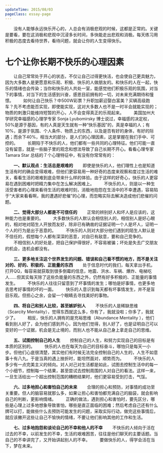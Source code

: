 ```yaml
---
updateTime: 2015/08/03
pageClass: essay-page
---
```

　　没有人能够永远快乐开心的，人总会有消极悲观的时候，这都是正常的。关键是要看，要在这消极和悲观中沉浸多长时间，多快能走出悲观和消极。每天练习用积极的态度去看待世界，看待问题，就会让你的人生变得快乐。
<!-- more -->

# 七个让你长期不快乐的心理因素
　　让自己常常处于开心的状态，不仅让自己过得更快活，也会使自己更具魅力，因为大多数人是更愿意和乐观、积极、快乐的人做朋友的。和快乐的人在一起，快乐的情绪也会传染；当你和快乐的人共处一室，能感觉他们积极乐观的氛围，对当下的事情，对当下的生活感到兴奋，感恩目前拥有的一切，对未来充满期待和憧憬。
　　如何让自己快乐？中500W彩票？升职加薪迎娶白富美？买辆高级跑车？先不考虑能否实现，即使能实现，这对大多数人也不是一时半会就能实现的；物质的刺激只能维持短暂的开心，人不会变得真正的乐观起来。 
　　美国加州大学研究幸福感的心理学专家 Sonja Lyubomirsky 博士说过，幸福感的决定权，50%是源于基因，有的人真是天生就有一种“快乐基因”的，真是幸福的人；有10%，是源于氛围、个人条件、物质上的东西，以及是否有好的身体，有好的际遇；而余下40%，相当大的部分，是人们的心理因素，这是掌握在我们手中、可控的。
　　长期陷于不快乐的人，他们都有一些共同的心理特征。他们可能一直没有留意，就是一些脑子里的观念和想法导致了自己长期不开心。看看心理专家 Tamara Star 总结的７个心理特征中，有没有你常常有的：

　　**一、默认观点：生活总是艰难的**
　　即使是快乐的人，他们理性上也是知道生活有时的确会变得艰难，但他们更容易用一种好奇的态度来观察和度过生活的难关，看看生活的艰难到底会带来什么样的体验。由于这样的好奇心，快乐的人更容易在遇到困难时把精力集中在怎么解决困难上。
　　不快乐的人，则是以一种生活受害者的心理来看待生活的艰难时刻，消极地抱怨在生活中的不幸遭遇，容易陷于“大家来看看啊，我的遭遇好悲催”的心理，而忽略实际去解决造成他们悲催的问题。

　　**二、觉得大部分人都是不可信任的**
　　正常的辨别好人和坏人是应该的，这种能力也是重要的。
　　大多数快乐的人默认会相信别人的，相信别人是好心眼的，相对地对陌生人开放而友好，除非已有确凿的证据证明一个人是坏人，证明一个人的行为是出于恶意的。
　　不快乐的人则对大部分他们遇到的陌生人默认是不信任的，假想每个人都有深深的恶意，对自已有敌意，要和自己竞争的。
　　不相信别人的好处是，把自己保护得很好，不容易被骗；坏处是失去广交朋友的机会，连机会都没有。

　　**三、更多地关注这个世界发生的问题、错误和自己看不惯的地方，而不是关注对的、好的、积极的、正能量的东西**
　　处于信息时代的我们，每天拿出手机，打开QQ，每容易就获取到很多倒霉的信息，地震、洪水、车祸、爆炸、电梯吃人……但其实每天除了这些负能量的东西之外，仍然有好多积极的、正能量的事情发生。
　　不快乐的人往往只留意到了坏事情的发生；哪怕是好事情，也更多地去思考好事情的坏的一面。
　　快乐的人意识到每天都有坏事情发生，并不是盲目乐观。但担心之余，会留一个眼睛去寻找美好的事物。

　　**四、将自己和别人比较，甚至嫉妒别人**
　　不快乐的人是稀缺思维（Scarcity Mentality），觉得东西就这么多，你有了，我就没啦；你多了，我就少了。
　　相反，快乐的人拥有的是充裕思维（Abundance Mentality ），他们看到别人好了，会为他们感到开心，因为他们觉得，别人好了，也是证明自己可以变好的一个证据，机会是无止境的，而别人也不能从自己身上拿走自己的思维。

　　**五、试图控制自己的人生**
　　控制自己的人生，和努力实现自己的目标是有本质的区别的。
　　快乐的人也在每天为自己的目标奋斗，哪怕只是每天一小步。但他们心底很清楚，其实他们有时候无法完全控制自己的人生的，人生不如意事十有八九。于是当真的遇上挫折时，能坦然面对，顺势而为。
　　不快乐的人多少有一点完美主义的倾向。对人对己对生活都是如此，试图去控制生活中的每一个小细节，控制每一个结果，甚至尝试去控制周围的人对自己的看法。这样一来，一旦生活给出一个超出控制范围的糟糕结果时，他们更容易受到打击，气馁。

　　**六、过多地担心和害怕自己的未来**
　　合理的担心和预防，对事情的成功至关重要。但人的脑容易就那么多，如果让担心和害怕都充满自己的脑袋，就会影响自己的判断，更影响情绪。
　　正确的做法，遇到担心和害怕时，要先区分，哪些是心理上过多地想象导致害怕，哪些是直正面临的困难；然后考虑自己还有什么牌可以打，能做些什么去预防可能发生的问题，采取实际行动，做完这些事情后，就应该撇开这些让自己不愉快的情绪，不要让他们影响其他的工作和生活。

　　**七、过多地抱怨和谈论自己的不幸和他人的不幸**
　　不快乐的人倾向于活在过去的不幸，以前发生的不幸，生活的艰难困苦，往往是他们聊天的主要话题。当自己的不幸讲完了，又开始讲起别人的不幸。
　　要做快乐的人，得学会活在当下，梦在未来。